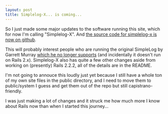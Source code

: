 ```yaml
---
layout: post
title: Simplelog-X... is coming...
---
```



So I just made some major updates to the software running this site, which for now I'm calling "Simplelog-X". And <a href="http://github.com/sbwoodside/simplelog-x/tree/master">the source code for simplelog-x is now on github</a>.

This will probably interest people who are running the original SimpleLog by Garrett Murray <a href="http://simplelog.net/">which he no longer supports</a> (and incidentally it doesn't run on Rails 2.x). Simplelog-X also has quite a few other changes aside from working on (presently) Rails 2.2.2, all of the details are in the README.

I'm not going to annouce this loudly just yet because I still have a whole ton of my own site files in the public directory, and I need to move them to public/system I guess and get them out of the repo but still capistrano-friendly.

I was just making a lot of changes and it struck me how much more I know about Rails now than when I started this journey...
